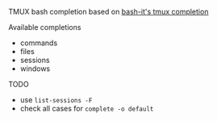 TMUX bash completion based on [bash-it's tmux completion](https://github.com/imomaliev/bash-it/blob/master/completion/available/tmux.completion.bash)

Available completions
* commands
* files
* sessions
* windows

TODO
* use `list-sessions -F`
* check all cases for `complete -o default`
